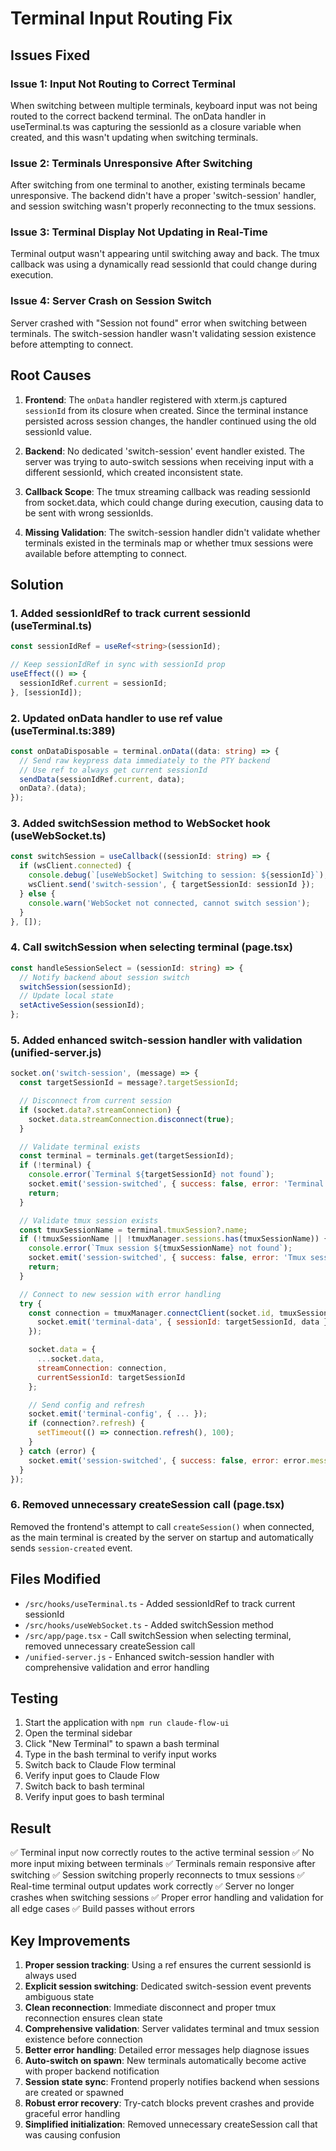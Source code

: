 # Terminal Input Routing Fix

## Issues Fixed

### Issue 1: Input Not Routing to Correct Terminal
When switching between multiple terminals, keyboard input was not being routed to the correct backend terminal. The onData handler in useTerminal.ts was capturing the sessionId as a closure variable when created, and this wasn't updating when switching terminals.

### Issue 2: Terminals Unresponsive After Switching
After switching from one terminal to another, existing terminals became unresponsive. The backend didn't have a proper 'switch-session' handler, and session switching wasn't properly reconnecting to the tmux sessions.

### Issue 3: Terminal Display Not Updating in Real-Time
Terminal output wasn't appearing until switching away and back. The tmux callback was using a dynamically read sessionId that could change during execution.

### Issue 4: Server Crash on Session Switch
Server crashed with "Session not found" error when switching between terminals. The switch-session handler wasn't validating session existence before attempting to connect.

## Root Causes

1. **Frontend**: The `onData` handler registered with xterm.js captured `sessionId` from its closure when created. Since the terminal instance persisted across session changes, the handler continued using the old sessionId value.

2. **Backend**: No dedicated 'switch-session' event handler existed. The server was trying to auto-switch sessions when receiving input with a different sessionId, which created inconsistent state.

3. **Callback Scope**: The tmux streaming callback was reading sessionId from socket.data, which could change during execution, causing data to be sent with wrong sessionIds.

4. **Missing Validation**: The switch-session handler didn't validate whether terminals existed in the terminals map or whether tmux sessions were available before attempting to connect.

## Solution

### 1. Added sessionIdRef to track current sessionId (useTerminal.ts)
```typescript
const sessionIdRef = useRef<string>(sessionId);

// Keep sessionIdRef in sync with sessionId prop
useEffect(() => {
  sessionIdRef.current = sessionId;
}, [sessionId]);
```

### 2. Updated onData handler to use ref value (useTerminal.ts:389)
```typescript
const onDataDisposable = terminal.onData((data: string) => {
  // Send raw keypress data immediately to the PTY backend
  // Use ref to always get current sessionId
  sendData(sessionIdRef.current, data);
  onData?.(data);
});
```

### 3. Added switchSession method to WebSocket hook (useWebSocket.ts)
```typescript
const switchSession = useCallback((sessionId: string) => {
  if (wsClient.connected) {
    console.debug(`[useWebSocket] Switching to session: ${sessionId}`);
    wsClient.send('switch-session', { targetSessionId: sessionId });
  } else {
    console.warn('WebSocket not connected, cannot switch session');
  }
}, []);
```

### 4. Call switchSession when selecting terminal (page.tsx)
```typescript
const handleSessionSelect = (sessionId: string) => {
  // Notify backend about session switch
  switchSession(sessionId);
  // Update local state
  setActiveSession(sessionId);
};
```

### 5. Added enhanced switch-session handler with validation (unified-server.js)
```javascript
socket.on('switch-session', (message) => {
  const targetSessionId = message?.targetSessionId;

  // Disconnect from current session
  if (socket.data?.streamConnection) {
    socket.data.streamConnection.disconnect(true);
  }

  // Validate terminal exists
  const terminal = terminals.get(targetSessionId);
  if (!terminal) {
    console.error(`Terminal ${targetSessionId} not found`);
    socket.emit('session-switched', { success: false, error: 'Terminal not found' });
    return;
  }

  // Validate tmux session exists
  const tmuxSessionName = terminal.tmuxSession?.name;
  if (!tmuxSessionName || !tmuxManager.sessions.has(tmuxSessionName)) {
    console.error(`Tmux session ${tmuxSessionName} not found`);
    socket.emit('session-switched', { success: false, error: 'Tmux session not found' });
    return;
  }

  // Connect to new session with error handling
  try {
    const connection = tmuxManager.connectClient(socket.id, tmuxSessionName, (data) => {
      socket.emit('terminal-data', { sessionId: targetSessionId, data });
    });

    socket.data = {
      ...socket.data,
      streamConnection: connection,
      currentSessionId: targetSessionId
    };

    // Send config and refresh
    socket.emit('terminal-config', { ... });
    if (connection?.refresh) {
      setTimeout(() => connection.refresh(), 100);
    }
  } catch (error) {
    socket.emit('session-switched', { success: false, error: error.message });
  }
});
```

### 6. Removed unnecessary createSession call (page.tsx)
Removed the frontend's attempt to call `createSession()` when connected, as the main terminal is created by the server on startup and automatically sends `session-created` event.

## Files Modified
- `/src/hooks/useTerminal.ts` - Added sessionIdRef to track current sessionId
- `/src/hooks/useWebSocket.ts` - Added switchSession method
- `/src/app/page.tsx` - Call switchSession when selecting terminal, removed unnecessary createSession call
- `/unified-server.js` - Enhanced switch-session handler with comprehensive validation and error handling

## Testing
1. Start the application with `npm run claude-flow-ui`
2. Open the terminal sidebar
3. Click "New Terminal" to spawn a bash terminal
4. Type in the bash terminal to verify input works
5. Switch back to Claude Flow terminal
6. Verify input goes to Claude Flow
7. Switch back to bash terminal
8. Verify input goes to bash terminal

## Result
✅ Terminal input now correctly routes to the active terminal session
✅ No more input mixing between terminals
✅ Terminals remain responsive after switching
✅ Session switching properly reconnects to tmux sessions
✅ Real-time terminal output updates work correctly
✅ Server no longer crashes when switching sessions
✅ Proper error handling and validation for all edge cases
✅ Build passes without errors

## Key Improvements
1. **Proper session tracking**: Using a ref ensures the current sessionId is always used
2. **Explicit session switching**: Dedicated switch-session event prevents ambiguous state
3. **Clean reconnection**: Immediate disconnect and proper tmux reconnection ensures clean state
4. **Comprehensive validation**: Server validates terminal and tmux session existence before connection
5. **Better error handling**: Detailed error messages help diagnose issues
6. **Auto-switch on spawn**: New terminals automatically become active with proper backend notification
7. **Session state sync**: Frontend properly notifies backend when sessions are created or spawned
8. **Robust error recovery**: Try-catch blocks prevent crashes and provide graceful error handling
9. **Simplified initialization**: Removed unnecessary createSession call that was causing confusion